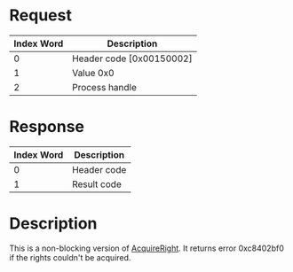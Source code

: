 # Request

| Index Word | Description                |
|------------|----------------------------|
| 0          | Header code \[0x00150002\] |
| 1          | Value 0x0                  |
| 2          | Process handle             |

# Response

| Index Word | Description |
|------------|-------------|
| 0          | Header code |
| 1          | Result code |

# Description

This is a non-blocking version of
[AcquireRight](GSPGPU:AcquireRight "wikilink"). It returns error
0xc8402bf0 if the rights couldn't be acquired.